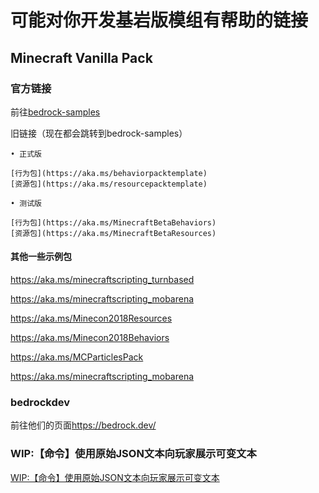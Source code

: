 # 可能对你开发基岩版模组有帮助的链接

## Minecraft Vanilla Pack 

### 官方链接

前往[bedrock-samples](https://github.com/Mojang/bedrock-samples/releases)

旧链接（现在都会跳转到bedrock-samples）
```
• 正式版

[行为包](https://aka.ms/behaviorpacktemplate)
[资源包](https://aka.ms/resourcepacktemplate)

• 测试版

[行为包](https://aka.ms/MinecraftBetaBehaviors)
[资源包](https://aka.ms/MinecraftBetaResources)
```

#### 其他一些示例包
<https://aka.ms/minecraftscripting_turnbased>

<https://aka.ms/minecraftscripting_mobarena>

<https://aka.ms/Minecon2018Resources>

<https://aka.ms/Minecon2018Behaviors>

<https://aka.ms/MCParticlesPack>

<https://aka.ms/minecraftscripting_mobarena>

### bedrockdev


前往他们的页面<https://bedrock.dev/>

### WIP:【命令】使用原始JSON文本向玩家展示可变文本
[WIP:【命令】使用原始JSON文本向玩家展示可变文本](./【命令】使用原始JSON文本向玩家展示可变文本.md)
